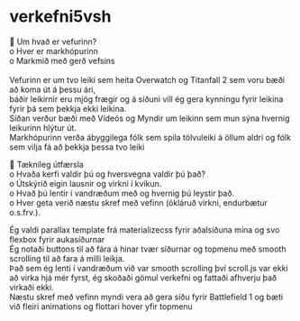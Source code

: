 # verkefni5vsh

 Um hvað er vefurinn?<br>
o Hver er markhópurinn<br>
o Markmið með gerð vefsins<br>
<br>
Vefurinn er um tvo leiki sem heita Overwatch og Titanfall 2 sem voru bæði að koma út á þessu ári,<br>
báðir leikirnir eru mjög frægir og á síðuni vill ég gera kynningu fyrir leikina fyrir þá sem þekkja ekki leikina.<br>
Síðan verður bæði með Vídeós og Myndir um leikinn sem mun sýna hvernig leikurinn hlýtur út.<br>
Markhópurinn verða ábyggilega fólk sem spila tölvuleiki á öllum aldri og fólk sem vilja fá að þekkja þessa tvo leiki<br>


 Tæknileg útfærsla <br>
o Hvaða kerfi valdir þú og hversvegna valdir þú það?<br>
o Útskýrið eigin lausnir og virkni í kvikun.<br>
o Hvað þú lentir í vandræðum með og hvernig þú leystir það.<br>
o Hver geta verið næstu skref með vefinn (ókláruð virkni, endurbætur o.s.frv.).<br>


Ég valdi parallax template frá materializecss fyrir aðalsíðuna mína og svo flexbox fyrir aukasíðurnar <br>
Ég notaði buttons til að fára á hinar tvær síðurnar og topmenu með smooth scrolling til að fara á milli leikja. <br>
Það sem ég lenti í vandræðum við var smooth scrolling því scroll.js var ekki að virka hjá mér fyrst, ég skoðaði gömul verkefni og fattaði afhverju það virkaði ekki. <br>
Næstu skref með vefinn myndi vera að gera síðu fyrir Battlefield 1 og bæti við fleiri animations og flottari hover yfir topmenu





